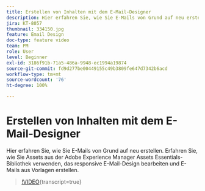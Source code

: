 ```yaml
---
title: Erstellen von Inhalten mit dem E-Mail-Designer
description: Hier erfahren Sie, wie Sie E-Mails von Grund auf neu erstellen. In unserem Journey Optimizer-Support-Video erfahren Sie, wie Sie Assets aus der AEM Assets Essentials-Bibliothek verwenden, das responsive E-Mail-Design bearbeiten und E-Mails aus Vorlagen erstellen.
jira: KT-8057
thumbnail: 334150.jpg
feature: Email Design
doc-type: feature video
team: PM
role: User
level: Beginner
exl-id: 3186f91b-71a5-486a-9948-ec1994a19874
source-git-commit: fd9d277be00449155c49b3809fe647d7342b6acd
workflow-type: tm+mt
source-wordcount: '76'
ht-degree: 100%

---
```


# Erstellen von Inhalten mit dem E-Mail-Designer

Hier erfahren Sie, wie Sie E-Mails von Grund auf neu erstellen. Erfahren Sie, wie Sie Assets aus der Adobe Experience Manager Assets Essentials-Bibliothek verwenden, das responsive E-Mail-Design bearbeiten und E-Mails aus Vorlagen erstellen.

>[!VIDEO](https://video.tv.adobe.com/v/334150?quality=12&learn=on){transcript=true}

